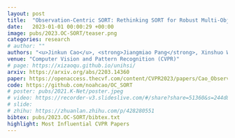 ```yaml
---
layout: post
title:  "Observation-Centric SORT: Rethinking SORT for Robust Multi-Object Tracking"
date:   2023-01-01 00:00:29 +00:00
image: pubs/2023.OC-SORT/teaser.png
categories: research
# author: ""
authors: "<u>Jinkun Cao</u>, <strong>Jiangmiao Pang</strong>, Xinshuo Weng, Rawal Khirodkar, Kris Kitani"
venue: "Computer Vision and Pattern Recognition (CVPR)"
# page: https://xizaoqu.github.io/unihsi/
arxiv: https://arxiv.org/abs/2203.14360
paper: https://openaccess.thecvf.com/content/CVPR2023/papers/Cao_Observation-Centric_SORT_Rethinking_SORT_for_Robust_Multi-Object_Tracking_CVPR_2023_paper.pdf
code: https://github.com/noahcao/OC_SORT
# poster: pubs/2021.K-Net/poster.jpeg
# video: https://recorder-v3.slideslive.com/#/share?share=51360&s=244d89a2-1418-4fd5-89fe-dc9616fc6efd
# slide:
# zhihu: https://zhuanlan.zhihu.com/p/428280551
bibtex: pubs/2023.OC-SORT/bibtex.txt
highlight: Most Influential CVPR Papers
---
```

